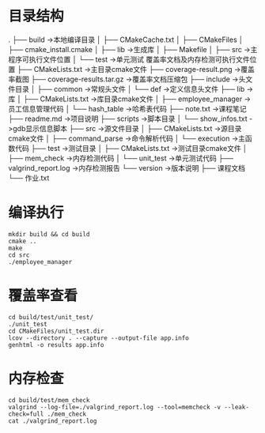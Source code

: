 <!--
 * @Descripttion: readme.md
 * @version: 
 * @Author: liyu
 * @Date: 2022-06-05 23:52:23
-->
# 目录结构
.
├── build                       ->本地编译目录
│   ├── CMakeCache.txt
│   ├── CMakeFiles
│   ├── cmake_install.cmake
│   ├── lib                     ->生成库
│   ├── Makefile
│   ├── src                     ->主程序可执行文件位置
│   └── test                    ->单元测试 覆盖率文档及内存检测可执行文件位置
├── CMakeLists.txt              ->主目录cmake文件
├── coverage-result.png         ->覆盖率截图
├── coverage-results.tar.gz     ->覆盖率文档压缩包
├── include                     ->头文件目录
│   ├── common                  ->常规头文件
│   └── def                     ->定义信息头文件
├── lib                         ->库
│   ├── CMakeLists.txt          ->库目录cmake文件
│   ├── employee_manager        ->员工信息管理代码
│   └── hash_table              ->哈希表代码
├── note.txt                    ->课程笔记
├── readme.md                   ->项目说明
├── scripts                     ->脚本目录
│   └── show_infos.txt          ->gdb显示信息脚本
├── src                         ->源文件目录
│   ├── CMakeLists.txt          ->源目录cmake文件
│   ├── command_parse           ->命令解析代码
│   └── execution               ->主函数代码
├── test                        ->测试目录
│   ├── CMakeLists.txt          ->测试目录cmake文件
│   ├── mem_check               ->内存检测代码
│   └── unit_test               ->单元测试代码
├── valgrind_report.log         ->内存检测报告
└── version                     ->版本说明
├── 课程文档
└── 作业.txt

# 编译执行
    mkdir build && cd build
    cmake ..
    make
    cd src
    ./employee_manager

# 覆盖率查看
    cd build/test/unit_test/
    ./unit_test
    cd CMakeFiles/unit_test.dir
    lcov --directory . --capture --output-file app.info
    genhtml -o results app.info

# 内存检查
    cd build/test/mem_check
    valgrind --log-file=./valgrind_report.log --tool=memcheck -v --leak-check=full ./mem_check
    cat ./valgrind_report.log

